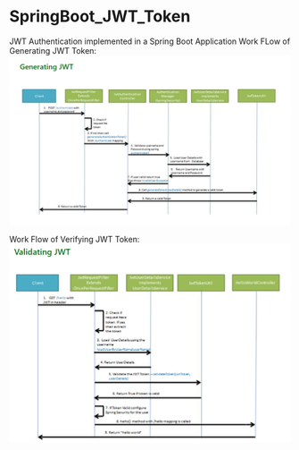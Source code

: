 # SpringBoot_JWT_Token
JWT Authentication implemented in a Spring Boot Application
Work FLow of Generating JWT Token:
![alt text](https://github.com/Aritra-Basak/SpringBoot_JWT_Token/blob/main/readme_images/img1.png?raw=true)

Work Flow of Verifying JWT Token:
![alt text](https://github.com/Aritra-Basak/SpringBoot_JWT_Token/blob/main/readme_images/img2.png?raw=true)
